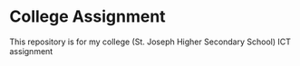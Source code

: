 # College Assignment
This repository is for my college (St. Joseph Higher Secondary School) ICT assignment
